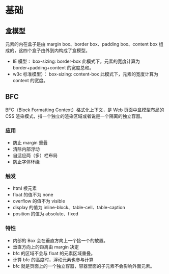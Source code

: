 # 基础

## 盒模型

元素的内在盒子是由 margin box、border box、padding box、content box 组成的，这四个盒子由外到内构成了盒模型。

- IE 模型： box-sizing: border-box 此模式下，元素的宽度计算为 border+padding+content 的宽度总和。
- w3c 标准模型）： box-sizing: content-box 此模式下，元素的宽度计算为 content 的宽度。

## BFC

BFC（Block Formatting Context）格式化上下文，是 Web 页面中盒模型布局的 CSS 渲染模式，指一个独立的渲染区域或者说是一个隔离的独立容器。

### 应用

- 防止 margin 重叠
- 清除内部浮动
- 自适应两（多）栏布局
- 防止字体环绕

### 触发

- html 根元素
- float 的值不为 none
- overflow 的值不为 visible
- display 的值为 inline-block、table-cell、table-caption
- position 的值为 absolute、fixed

### 特性

- 内部的 Box 会在垂直方向上一个接一个的放置。
- 垂直方向上的距离由 margin 决定
- bfc 的区域不会与 float 的元素区域重叠。
- 计算 bfc 的高度时，浮动元素也参与计算
- bfc 就是页面上的一个独立容器，容器里面的子元素不会影响外面元素。
